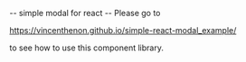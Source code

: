 -- simple modal for react --
Please go to 

https://vincenthenon.github.io/simple-react-modal_example/

to see how to use this component library.
